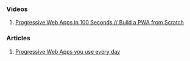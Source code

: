 ### Videos

1. [Progressive Web Apps in 100 Seconds // Build a PWA from Scratch](https://youtu.be/sFsRylCQblw?si=rE4_ZoCrFRBGyOLp)

### Articles

1. [Progressive Web Apps you use every day](https://medium.com/progressivewebapps/progressive-web-apps-you-may-use-every-day-164bfa92c498)
